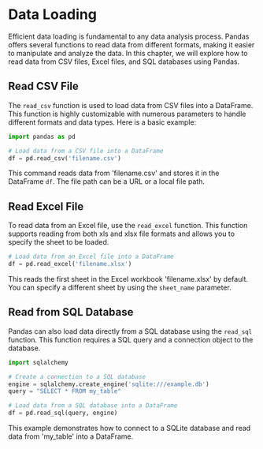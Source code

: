 # Data Loading

Efficient data loading is fundamental to any data analysis process. Pandas offers several functions to read data from different formats, making it easier to manipulate and analyze the data. In this chapter, we will explore how to read data from CSV files, Excel files, and SQL databases using Pandas.

## Read CSV File

The `read_csv` function is used to load data from CSV files into a DataFrame. This function is highly customizable with numerous parameters to handle different formats and data types. Here is a basic example:

```python
import pandas as pd

# Load data from a CSV file into a DataFrame
df = pd.read_csv('filename.csv')
```

This command reads data from 'filename.csv' and stores it in the DataFrame `df`. The file path can be a URL or a local file path.

## Read Excel File

To read data from an Excel file, use the `read_excel` function. This function supports reading from both xls and xlsx file formats and allows you to specify the sheet to be loaded.

```python
# Load data from an Excel file into a DataFrame
df = pd.read_excel('filename.xlsx')
```

This reads the first sheet in the Excel workbook 'filename.xlsx' by default. You can specify a different sheet by using the `sheet_name` parameter.

## Read from SQL Database

Pandas can also load data directly from a SQL database using the `read_sql` function. This function requires a SQL query and a connection object to the database.

```python
import sqlalchemy

# Create a connection to a SQL database
engine = sqlalchemy.create_engine('sqlite:///example.db')
query = "SELECT * FROM my_table"

# Load data from a SQL database into a DataFrame
df = pd.read_sql(query, engine)
```

This example demonstrates how to connect to a SQLite database and read data from 'my_table' into a DataFrame.
